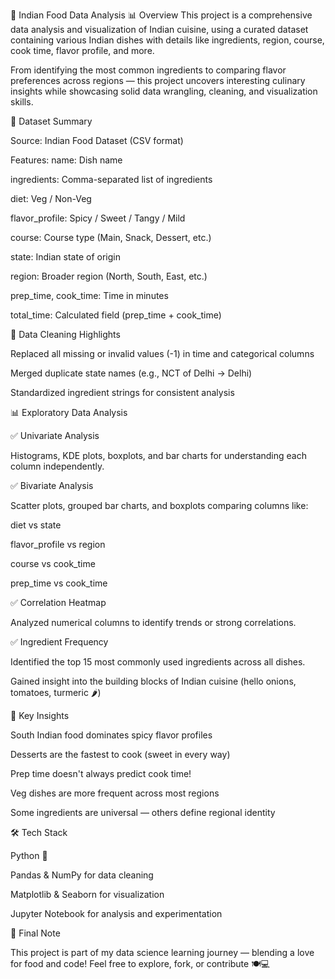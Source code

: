 🥘 Indian Food Data Analysis
📊 Overview
This project is a comprehensive data analysis and visualization of Indian cuisine, using a curated dataset containing various Indian dishes with details like ingredients, region, course, cook time, flavor profile, and more.

From identifying the most common ingredients to comparing flavor preferences across regions — this project uncovers interesting culinary insights while showcasing solid data wrangling, cleaning, and visualization skills.

📁 Dataset Summary

Source: Indian Food Dataset (CSV format)

Features:
name: Dish name

ingredients: Comma-separated list of ingredients

diet: Veg / Non-Veg

flavor_profile: Spicy / Sweet / Tangy / Mild

course: Course type (Main, Snack, Dessert, etc.)

state: Indian state of origin

region: Broader region (North, South, East, etc.)

prep_time, cook_time: Time in minutes

total_time: Calculated field (prep_time + cook_time)

🔧 Data Cleaning Highlights

Replaced all missing or invalid values (-1) in time and categorical columns

Merged duplicate state names (e.g., NCT of Delhi → Delhi)

Standardized ingredient strings for consistent analysis

📊 Exploratory Data Analysis

✅ Univariate Analysis

Histograms, KDE plots, boxplots, and bar charts for understanding each column independently.

✅ Bivariate Analysis

Scatter plots, grouped bar charts, and boxplots comparing columns like:

diet vs state

flavor_profile vs region

course vs cook_time

prep_time vs cook_time

✅ Correlation Heatmap

Analyzed numerical columns to identify trends or strong correlations.

✅ Ingredient Frequency

Identified the top 15 most commonly used ingredients across all dishes.

Gained insight into the building blocks of Indian cuisine (hello onions, tomatoes, turmeric 🌶️)

🧠 Key Insights

South Indian food dominates spicy flavor profiles

Desserts are the fastest to cook (sweet in every way)

Prep time doesn't always predict cook time!

Veg dishes are more frequent across most regions

Some ingredients are universal — others define regional identity

🛠️ Tech Stack

Python 🐍

Pandas & NumPy for data cleaning

Matplotlib & Seaborn for visualization

Jupyter Notebook for analysis and experimentation


📌 Final Note

This project is part of my data science learning journey — blending a love for food and code!
Feel free to explore, fork, or contribute 🍽️💻

